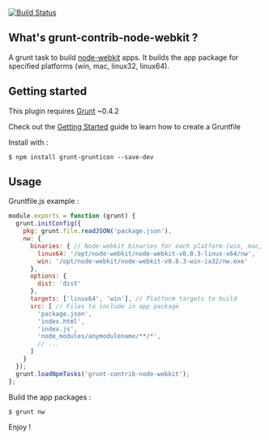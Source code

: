 [![Build Status](https://travis-ci.org/openhoat/grunt-contrib-node-webkit.png?branch=master)](https://travis-ci.org/openhoat/grunt-contrib-node-webkit)

## What's grunt-contrib-node-webkit ?

A grunt task to build [node-webkit](https://github.com/rogerwang/node-webkit) apps.
It builds the app package for specified platforms (win, mac, linux32, linux64).

## Getting started

This plugin requires [Grunt](http://gruntjs.com/) ~0.4.2

Check out the [Getting Started](http://gruntjs.com/getting-started) guide to learn how to create a Gruntfile

Install with :

    $ npm install grunt-grunticon --save-dev

## Usage

Gruntfile.js example :

```javascript
module.exports = function (grunt) {
  grunt.initConfig({
    pkg: grunt.file.readJSON('package.json'),
    nw: {
      binaries: { // Node-webkit binaries for each platform (win, mac, linux32, linux64)
        linux64: '/opt/node-webkit/node-webkit-v0.8.3-linux-x64/nw',
        win: '/opt/node-webkit/node-webkit-v0.8.3-win-ia32/nw.exe'
      },
      options: {
        dist: 'dist'
      },
      targets: ['linux64', 'win'], // Platform targets to build
      src: [ // Files to include in app package
        'package.json',
        'index.html',
        'index.js',
        'node_modules/anymodulename/**/*',
        // ...
      ]
    }
  });
  grunt.loadNpmTasks('grunt-contrib-node-webkit');
};
```

Build the app packages :

    $ grunt nw

Enjoy !
